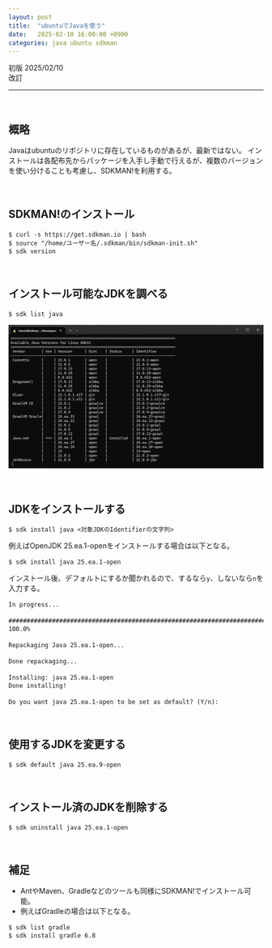 ```yaml
---
layout: post
title:  "ubuntuでJavaを使う"
date:   2025-02-10 16:00:00 +0900
categories: java ubuntu sdkman
---
```


初版 2025/02/10  
改訂 

-----

<br>

## 概略

Javaはubuntuのリポジトリに存在しているものがあるが、最新ではない。
インストールは各配布先からパッケージを入手し手動で行えるが、複数のバージョンを使い分けることも考慮し、SDKMAN!を利用する。

<br>

## SDKMAN!のインストール
```
$ curl -s https://get.sdkman.io | bash
$ source "/home/ユーザー名/.sdkman/bin/sdkman-init.sh"
$ sdk version
```

<br>

## インストール可能なJDKを調べる
```
$ sdk list java
```
![2025-02-10-ubuntu-sdkman-1.png](/resources/2025-02-10-ubuntu-sdkman-1.png)

<br>

## JDKをインストールする

```
$ sdk install java <対象JDKのIdentifierの文字列>
```

例えばOpenJDK 25.ea.1-openをインストールする場合は以下となる。
```
$ sdk install java 25.ea.1-open
```

インストール後、デフォルトにするか聞かれるので、するなら`y`、しないなら`n`を入力する。
```
In progress...

################################################################################################################# 100.0%

Repackaging Java 25.ea.1-open...

Done repackaging...

Installing: java 25.ea.1-open
Done installing!

Do you want java 25.ea.1-open to be set as default? (Y/n):
```

<br>

## 使用するJDKを変更する

```
$ sdk default java 25.ea.9-open
```

<br>

## インストール済のJDKを削除する

```
$ sdk uninstall java 25.ea.1-open
```

<br>

## 補足

- AntやMaven、Gradleなどのツールも同様にSDKMAN!でインストール可能。
- 例えばGradleの場合は以下となる。
```
$ sdk list gradle
$ sdk install gradle 6.8
```


[def]: :/2025-02-10-ubuntu-sdkman-1.png